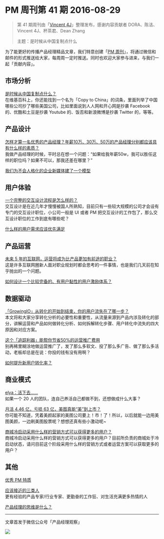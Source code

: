 # PM 周刊第 41 期 2016-08-29

> 第 41 期周刊由「[Vincent 4J](http://pmweekly.com/contributors#vincent4j)」整理发布，感谢内容贡献者 DORA、陈洁、Vincent 4J、杯茶君、Dean Zhang    
> 
> 主题：是时候从中国复制点什么

为了能更好的传播产品经理精品文章，我们特意创建「[PM 周刊](http://pmweekly.com/)」，将通过微信和邮件的形式推送给大家，每周周一定时推送。同时也欢迎大家参与进来，与我们一起「贡献内容」。 

## 市场分析

[是时候从中国复制点什么？](http://mp.weixin.qq.com/s?__biz=MjM5ODQwMjA4MA==&mid=2649293579&idx=1&sn=ddc3d1ab5dd9ca066c05b67d5220ee62&scene=1&srcid=0829PzgdTdjOUx1C4cH5Mk8V#rd)  
在维基百科上，你还能找到一个名为「Copy to China」的词条，里面列举了中国哪些公司抄了哪些美国公司，比如里面说到人人网和开心网是抄袭 Facebook 的、优酷和土豆是抄袭 Youtube 的、饭否和新浪微博是抄袭 Twitter 的，等等。  

## 产品设计  

[怎样才算一名优秀的产品经理？年薪10万、30万、50万的产品经理分别都应该具有什么样的素质？](http://www.zhihu.com/question/33603690/answer/57236498?from=groupmessage&isappinstalled=0)    
我做产品经理的时候，平时总在想一个问题：“如果给我年薪50w，我可以胜任这样的职位吗？如果不可以，那我还差在哪里？”  

[我们为不会人格化的企业新媒体建了一个模型](http://mp.weixin.qq.com/s?__biz=MzAwNzEzNzU0Ng==&mid=2649584500&idx=1&sn=219d3cd0ce328ef4bd27d967cf0a616d&scene=1&srcid=0823qF3A2RWFhIcpLCYzIFGi#rd)      

## 用户体验

[一个完整的交互设计流程是怎么样的？](http://mp.weixin.qq.com/s?__biz=MzIxMzM0OTYzMg==&mid=2247484396&idx=1&sn=b24e4d08d4aba099ba575b764879b50e&scene=1&srcid=08251NLmxcfGcrQmyWcdwLsA#rd)   
交互设计是在近几年才慢慢被国人所熟知，目前只有一些较大规模的公司才会设有专门的交互设计职位，小公司一般是 UI 或者 PM 把交互设计的工作包了，那么交互设计职位的工作到底有哪些呢？  

[什么样的用户需求应该优先满足](http://mp.weixin.qq.com/s?__biz=MzAxMzc5NDAyMw==&mid=2650510113&idx=1&sn=16936677440aa95c654724ee8ed03d08&scene=1&srcid=0829kbyW69ChAD8UBXhEEiVg#rd)   

## 产品运营

[未来 5 年的互联网，运营将成为比产品更加有前途的职业？](http://mp.weixin.qq.com/s?__biz=MjM5NDUyOTAwOA==&mid=2652912620&idx=1&sn=f7a490a5cbbd7c08f24f0db5091e0092&scene=1&srcid=0825vk9KRXG3wFpDs72Qo0EW#rd)   
这是许多互联网圈新人面对职业规划时都会思考的一件事情，也是我们几天前在知乎抛出的一个问题。  

[如何设计一个比较完备的、有用户黏性的用户激励体系？](http://www.zhihu.com/question/19575650/answer/119265045)    


## 数据驱动

[「GrowingIO」从转化的开始到结束，你的用户流失在了哪一步？](https://zhuanlan.zhihu.com/p/22139968)   
本文将和大家分享转化分析的必要性和重要性，从流量来源到产品内涉及转化的部分，讲解运营和产品如何做转化分析、如何拆解转化步骤、用户转化中流失的四大原因和对应方案。    

[这个「追踪利器」能帮你节省50%的运营推广费用](https://blog.growingio.com/posts/sjfx_8)    
别再稀里糊涂地做运营推广了，发了那么多软文、投了那么多广告、做了那么多活动，老板却总是在说：你投的钱有没有用啊？  

[如何提升新用户转化率？](http://www.zhihu.com/question/20097597/answer/118306327?from=groupmessage&isappinstalled=1)   

## 商业模式 

[elya：活下去……](http://mp.weixin.qq.com/s?__biz=MzA5Mjk4ODYxMg==&mid=2650269815&idx=1&sn=417969aff6a1f805aa38fe4c01cd20c1&scene=1&srcid=0829siYez7OTM22kEQvN0hFZ#rd)  
如果一个 20 人的团队，连自己养活自己都做不到，还想做成什么大事？   

[月活 4.46 亿，亏损 63 亿，美图真能“美”到上市？](http://www.pmcaff.com/article/index/370919105134720)   
你可能不知道，凭着美颜起家的美图公司要上！市！了！所以，以后就能一边用美图美颜，一边刷美图股票呢？想想还真有些小激动呢~   

[商城冷启动采用什么样的营销方式可以获得更多的用户？](http://www.pmcaff.com/discuss/index/362193119479872)   
商城冷启动采用什么样的营销方式可以获得更多的用户？目前所负责的商城处于冷启动状态，请问目前这个阶段采用什么样的营销方式或者运营方案可以获取更多的用户？   

## 其他

[优秀 PM 特质](https://zhuanlan.zhihu.com/p/22076320)  

[应该接近的三类人](https://zhuanlan.zhihu.com/p/22155351)   
更有经验的产品专家/行业专家、更勤奋的工作狂、对生活充满更多热情的人   

[产品经理的思维是什么？](http://www.zhihu.com/question/19892777/answer/117698319)  

---
文章首发于微信公众号「产品经理观察」   
  
![](http://com-4jplus-temp.qiniudn.com/pmweekly-weixin.jpg)   